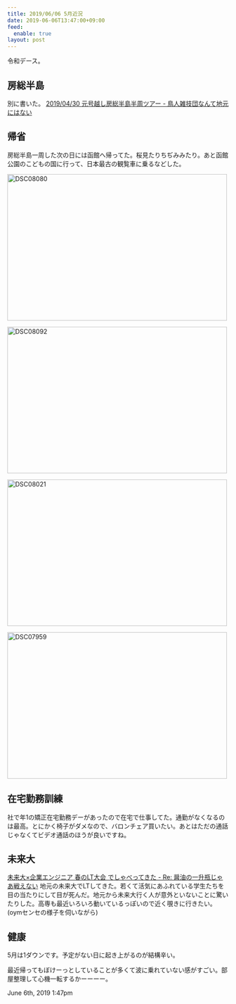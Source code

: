 ```yaml
---
title: 2019/06/06 5月近況
date: 2019-06-06T13:47:00+09:00
feed:
  enable: true
layout: post
---
```

<p>令和デース。</p>    <h2>房総半島</h2>    <p>      別に書いた。      <a href="https://kkkeag.tumblr.com/post/185387333015/20190430-%E5%85%83%E5%8F%B7%E8%B6%8A%E3%81%97%E6%88%BF%E7%B7%8F%E5%8D%8A%E5%B3%B6%E5%8D%8A%E5%91%A8%E3%83%84%E3%82%A2%E3%83%BC" target="_blank">2019/04/30 元号越し房総半島半周ツアー - 鳥人雑技団なんて地元にはない</a>    </p>    <h2>帰省</h2>    <p>      房総半島一周した次の日には函館へ帰ってた。桜見たりちぢみみたり。あと函館公園のこどもの国に行って、日本最古の観覧車に乗るなどした。    </p>    <p>      <a data-flickr-embed="true" href="https://www.flickr.com/photos/uvb_76/46910097045/in/album-72157680359828768/" title="DSC08080" target="_blank"><img src="https://live.staticflickr.com/65535/46910097045_28875f9a8e.jpg" width="500" height="333" alt="DSC08080"></a>      <script async src="//embedr.flickr.com/assets/client-code.js" charset="utf-8"></script>    </p>    <p>      <a data-flickr-embed="true" href="https://www.flickr.com/photos/uvb_76/47036737084/in/album-72157680359828768/" title="DSC08092" target="_blank"><img src="https://live.staticflickr.com/65535/47036737084_c0b615cf2a.jpg" width="500" height="333" alt="DSC08092"></a>      <script async src="//embedr.flickr.com/assets/client-code.js" charset="utf-8"></script>    </p>    <p>      <a data-flickr-embed="true" href="https://www.flickr.com/photos/uvb_76/33949023758/in/album-72157680359828768/" title="DSC08021" target="_blank"><img src="https://live.staticflickr.com/65535/33949023758_2b127959aa.jpg" width="500" height="333" alt="DSC08021"></a>      <script async src="//embedr.flickr.com/assets/client-code.js" charset="utf-8"></script>    </p>    <p>      <a data-flickr-embed="true" href="https://www.flickr.com/photos/uvb_76/46910098975/in/album-72157680359828768/" title="DSC07959" target="_blank"><img src="https://live.staticflickr.com/65535/46910098975_6df28a0d6b.jpg" width="500" height="333" alt="DSC07959"></a>      <script async src="//embedr.flickr.com/assets/client-code.js" charset="utf-8"></script>    </p>    <h2>在宅勤務訓練</h2>    <p>      社で年1の矯正在宅勤務デーがあったので在宅で仕事してた。通勤がなくなるのは最高。とにかく椅子がダメなので、バロンチェア買いたい。あとはただの通話じゃなくてビデオ通話のほうが良いですね。    </p>    <h2>未来大</h2>    <p>      <a href="https://uvb-76.hatenablog.com/entry/2019/05/25/164127" target="_blank">未来大×企業エンジニア 春のLT大会 でしゃべってきた - Re:        醤油の一升瓶じゃあ戦えない</a>      地元の未来大でLTしてきた。若くて活気にあふれている学生たちを目の当たりにして目が死んだ。地元から未来大行く人が意外といないことに驚いたりした。高専も最近いろいろ動いているっぽいので近く覗きに行きたい。(oymセンセの様子を伺いながら)    </p>    <h2>健康</h2>    <p>5月は1ダウンです。予定がない日に起き上がるのが結構辛い。</p>    <p>      最近帰ってもぼけーっとしていることが多くて波に乗れていない感がすごい。部屋整理して心機一転するかーーーー。    </p>    <div id="footer">      <span id="timestamp"> June 6th, 2019 1:47pm </span>    </div>
